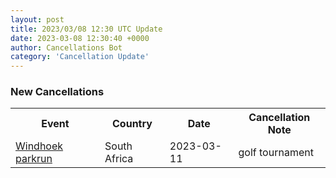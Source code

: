 ```yaml
---
layout: post
title: 2023/03/08 12:30 UTC Update
date: 2023-03-08 12:30:40 +0000
author: Cancellations Bot
category: 'Cancellation Update'
---
```


<h3>New Cancellations</h3>
<div class='hscrollable'>
<table style='width: 100%'>
    <tr>
        <th>Event</th>
        <th>Country</th>
        <th>Date</th>
        <th>Cancellation Note</th>
    </tr>
    <tr>
        <td><a href="https://www.parkrun.co.za/windhoek">Windhoek parkrun</a></td>
        <td>South Africa</td>
        <td>2023-03-11</td>
        <td>golf tournament</td>
    </tr>
</table>
</div>
